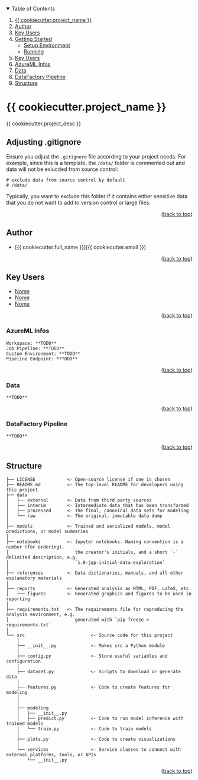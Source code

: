 <a id="readme-top"></a>
<!-- TABLE OF CONTENTS -->
<details open="open">
  <summary>Table of Contents</summary>
  <ol>
    <li>
      <a href="#{{ cookiecutter.project_name.lower().replace(' ', '-').replace('_', '-') }}">{{ cookiecutter.project_name }}</a>
    </li>
    <li><a href="#author">Author</a></li>
    <li><a href="#key-users">Key Users</a></li>
    <li>
      <a href="#getting-started">Getting Started</a>
      <ul>
        <li><a href="#setup-environment">Setup Environment</a></li>
        <li><a href="#running">Running</a></li>
      </ul>
    </li>
    <li><a href="#key-users">Key Users</a></li>
    <li><a href="#azureml-infos">AzureML Infos</a></li>
    <li><a href="#data">Data</a></li>
    <li><a href="#datafactory-pipeline">DataFactory Pipeline</a></li>
    <li><a href="#structure">Structure</a></li>
  </ol>
</details>


# {{ cookiecutter.project_name }}

{{ cookiecutter.project_desc }}

## Adjusting .gitignore


Ensure you adjust the `.gitignore` file according to your project needs. For example, since this is a template, the `/data/` folder is commented out and data will not be exlucded from source control:

```plaintext
# exclude data from source control by default
# /data/
```

Typically, you want to exclude this folder if it contains either sensitive data that you do not want to add to version control or large files.

<p align="right">(<a href="#readme-top">back to top</a>)</p>

## Author

- [{{ cookiecutter.full_name }}]({{ cookiecutter.email }})


<p align="right">(<a href="#readme-top">back to top</a>)</p>

## Key Users

- [Nome](email)
- [Nome](email)
- [Nome](email)

<p align="right">(<a href="#readme-top">back to top</a>)</p>

### AzureML Infos
```
Workspace: **TODO** 
Job Pipeline: **TODO** 
Custom Environment: **TODO** 
Pipeline Endpoint: **TODO** 
```

<p align="right">(<a href="#readme-top">back to top</a>)</p>

### Data

```
**TODO**
```

<p align="right">(<a href="#readme-top">back to top</a>)</p>

### DataFactory Pipeline
```
**TODO**
```

<p align="right">(<a href="#readme-top">back to top</a>)</p>

## Structure

```
├── LICENSE            <- Open-source license if one is chosen
├── README.md          <- The top-level README for developers using this project
├── data
│   ├── external       <- Data from third party sources
│   ├── interim        <- Intermediate data that has been transformed
│   ├── processed      <- The final, canonical data sets for modeling
│   └── raw            <- The original, immutable data dump
│
├── models             <- Trained and serialized models, model predictions, or model summaries
│
├── notebooks          <- Jupyter notebooks. Naming convention is a number (for ordering),
│                         the creator's initials, and a short `-` delimited description, e.g.
│                         `1.0-jqp-initial-data-exploration`
│
├── references         <- Data dictionaries, manuals, and all other explanatory materials
│
├── reports            <- Generated analysis as HTML, PDF, LaTeX, etc.
│   └── figures        <- Generated graphics and figures to be used in reporting
│
├── requirements.txt   <- The requirements file for reproducing the analysis environment, e.g.
│                         generated with `pip freeze > requirements.txt`
│
└── src                         <- Source code for this project
    │
    ├── __init__.py             <- Makes src a Python module
    │
    ├── config.py               <- Store useful variables and configuration
    │
    ├── dataset.py              <- Scripts to download or generate data
    │
    ├── features.py             <- Code to create features for modeling
    │
    │    
    ├── modeling                
    │   ├── __init__.py 
    │   ├── predict.py          <- Code to run model inference with trained models          
    │   └── train.py            <- Code to train models
    │
    ├── plots.py                <- Code to create visualizations 
    │
    └── services                <- Service classes to connect with external platforms, tools, or APIs
        └── __init__.py 
```

<p align="right">(<a href="#readme-top">back to top</a>)</p>


